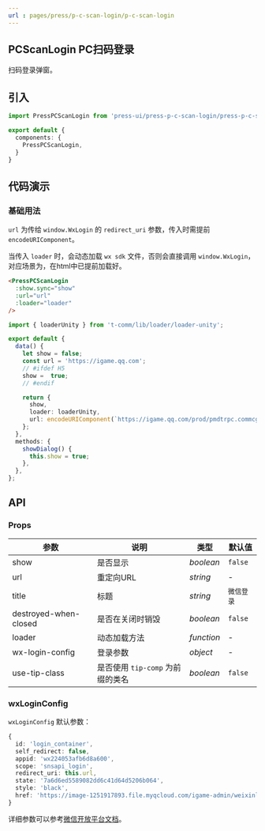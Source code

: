 ```yaml
---
url : pages/press/p-c-scan-login/p-c-scan-login
---
```


## PCScanLogin PC扫码登录

扫码登录弹窗。

## 引入

```ts
import PressPCScanLogin from 'press-ui/press-p-c-scan-login/press-p-c-scan-login';

export default {
  components: {
    PressPCScanLogin,
  }
}
```

## 代码演示

### 基础用法

`url` 为传给 `window.WxLogin` 的 `redirect_uri` 参数，传入时需提前 `encodeURIComponent`。

当传入 `loader` 时，会动态加载 `wx sdk` 文件，否则会直接调用 `window.WxLogin`，对应场景为，在html中已提前加载好。

```html
<PressPCScanLogin
  :show.sync="show"
  :url="url"
  :loader="loader"
/>
```

```ts
import { loaderUnity } from 't-comm/lib/loader/loader-unity';

export default {
  data() {
    let show = false;
    const url = 'https://igame.qq.com';
    // #ifdef H5
    show =  true;
    // #endif

    return {
      show,
      loader: loaderUnity,
      url: encodeURIComponent(`https://igame.qq.com/prod/pmdtrpc.commcgi.user.user/QueryUserInfo?_ltype=tiploginwxpc&_jumpurl=${encodeURIComponent(url)}`),
    };
  },
  methods: {
    showDialog() {
      this.show = true;
    },
  },
};
```

## API

### Props

| 参数                  | 说明                             | 类型       | 默认值     |
| --------------------- | -------------------------------- | ---------- | ---------- |
| show                  | 是否显示                         | _boolean_  | `false`    |
| url                   | 重定向URL                        | _string_   | -          |
| title                 | 标题                             | _string_   | `微信登录` |
| destroyed-when-closed | 是否在关闭时销毁                 | _boolean_  | `false`    |
| loader                | 动态加载方法                     | _function_ | -          |
| wx-login-config       | 登录参数                         | _object_   | -          |
| use-tip-class         | 是否使用 `tip-comp` 为前缀的类名 | _boolean_  | `false`    |


### wxLoginConfig

`wxLoginConfig` 默认参数：

```ts
{
  id: 'login_container',
  self_redirect: false,
  appid: 'wx224053afb6d8a600',
  scope: 'snsapi_login',
  redirect_uri: this.url, 
  state: '7a6d6ed5589082dd6c41d64d5206b064',
  style: 'black',
  href: 'https://image-1251917893.file.myqcloud.com/igame-admin/weixinlogin.css',
}
```

详细参数可以参考[微信开放平台文档](https://developers.weixin.qq.com/doc/oplatform/Website_App/WeChat_Login/Wechat_Login.html)。

